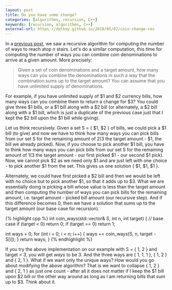 ```yaml
---
layout: post
title: Do you have some change?
categories: [algorithms, recursion, C++]
keywords: [recursion, algorithms, C++]
external-url: https://dotkay.github.io/2018/05/07/coin-change-rec
---
```


In a [previous post](https://dotkay.github.io/2018/05/05/climbing-stairs-recursively), we saw a recursive algorithm for computing the number of ways to reach atop _n_ stairs. Let's do a similar computation, this time for computing the number of ways you can combine coin denominations to arrive at a given amount. More precisely:

> Given a set of coin denominations and a target amount, how many ways can you combine the denominations in such a way that the combination sums up to the target amount? You can assume that you have unlimited supply of denominations.

For example, if you have unlimited supply of $1 and $2 currency bills, how many ways can you combine them to return a change for $3? You could give three $1 bills, or a $1 bill along with a $2 bill (or alternately, a $2 bill along with a $1 bill, which is just a duplicate of the previous case just that I kept the $2 bill upon the $1 bill while giving).

Let us think recursively. Given a set S = { $1, $2 } of bills, we could pick a $1 bill (to give) and now we have to think how many ways you can pick bills from our set S for the remaining amount of $2 ($3 the target amount - $1, the bill we already picked). Now, if you choose to pick another $1 bill, you have to think how many ways you can pick bills from our set S for the remaining amount of $1 ($3 the target amount - our first picked $1 - our second $1 pick). Now, we cannot pick $2 as we need only $1 and are just left with one choice - to pick another $1 from the set. This gives us one solution { $1, $1, $1 }. 

Alternately, we could have first picked a $2 bill and then we would be left with no choice but to pick another $1, so that it adds up to $3. What we are essentially doing is picking a bill whose value is less than the target amount and then computing the number of ways you can pick bills for the remaining amount, i.e. target amount - picked bill amount (our recursive step). And if this difference becomes 0, then we have a solution that sums up to the target amount (our base case for recursion).

{% highlight cpp %}
int coin_ways(std::vector<int>& S, int n, int target)
{
  // base case
  if (target < 0)
    return 0;
  if (target == 0)
    return 1;

  int ways = 0;
  for (int i = 0; i < n; i++)
  {
    ways += coin_ways(S, n, target - S[i]);
  }
  return ways;
}
{% endhighlight %}

If you try the above implementation on our example with S = { 1, 2 } and target = 3, you will get _ways_ to be 3. And the three ways are { 1, 1, 1 }, { 1, 2 } and { 2, 1 }. What if we want only the unique ways? How would you go about modifying the above algorithm? That is we want to collapse { 1, 2 } and { 2, 1 } as just one count - after all it does not matter if I keep the $1 bill upon $2 bill or the other way around as long as I am returning bills that sum up to $3. Think about it.